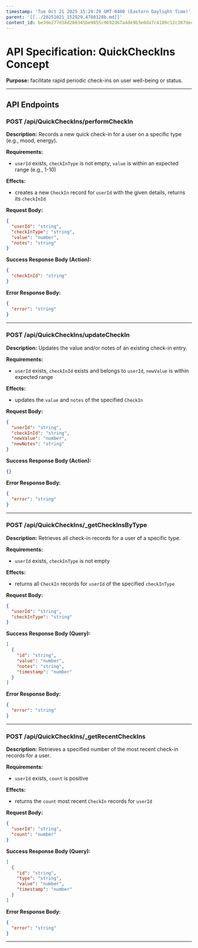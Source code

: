 ```yaml
---
timestamp: 'Tue Oct 21 2025 15:29:29 GMT-0400 (Eastern Daylight Time)'
parent: '[[../20251021_152929.4780128b.md]]'
content_id: be3de277d38d280345be9855c9692d67a4de9b3e0da7c4189c12c307decd0636
---
```


# API Specification: QuickCheckIns Concept

**Purpose:** facilitate rapid periodic check-ins on user well-being or status.

***

## API Endpoints

### POST /api/QuickCheckIns/performCheckIn

**Description:** Records a new quick check-in for a user on a specific type (e.g., mood, energy).

**Requirements:**

* `userId` exists, `checkInType` is not empty, `value` is within an expected range (e.g., 1-10)

**Effects:**

* creates a new `CheckIn` record for `userId` with the given details, returns its `checkInId`

**Request Body:**

```json
{
  "userId": "string",
  "checkInType": "string",
  "value": "number",
  "notes": "string"
}
```

**Success Response Body (Action):**

```json
{
  "checkInId": "string"
}
```

**Error Response Body:**

```json
{
  "error": "string"
}
```

***

### POST /api/QuickCheckIns/updateCheckIn

**Description:** Updates the value and/or notes of an existing check-in entry.

**Requirements:**

* `userId` exists, `checkInId` exists and belongs to `userId`, `newValue` is within expected range

**Effects:**

* updates the `value` and `notes` of the specified `CheckIn`

**Request Body:**

```json
{
  "userId": "string",
  "checkInId": "string",
  "newValue": "number",
  "newNotes": "string"
}
```

**Success Response Body (Action):**

```json
{}
```

**Error Response Body:**

```json
{
  "error": "string"
}
```

***

### POST /api/QuickCheckIns/\_getCheckInsByType

**Description:** Retrieves all check-in records for a user of a specific type.

**Requirements:**

* `userId` exists, `checkInType` is not empty

**Effects:**

* returns all `CheckIn` records for `userId` of the specified `checkInType`

**Request Body:**

```json
{
  "userId": "string",
  "checkInType": "string"
}
```

**Success Response Body (Query):**

```json
[
  {
    "id": "string",
    "value": "number",
    "notes": "string",
    "timestamp": "number"
  }
]
```

**Error Response Body:**

```json
{
  "error": "string"
}
```

***

### POST /api/QuickCheckIns/\_getRecentCheckIns

**Description:** Retrieves a specified number of the most recent check-in records for a user.

**Requirements:**

* `userId` exists, `count` is positive

**Effects:**

* returns the `count` most recent `CheckIn` records for `userId`

**Request Body:**

```json
{
  "userId": "string",
  "count": "number"
}
```

**Success Response Body (Query):**

```json
[
  {
    "id": "string",
    "type": "string",
    "value": "number",
    "timestamp": "number"
  }
]
```

**Error Response Body:**

```json
{
  "error": "string"
}
```

***
